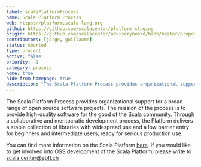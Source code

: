 ```yaml
---
label: scalaPlatformProcess
name: Scala Platform Process
web: https://platform.scala-lang.org
github: https://github.com/scalacenter/platform-staging
origin: https://github.com/scalacenter/advisoryboard/blob/master/proposals/004-sip-and-slip-coordination.md
contributors: [jorge, guillaume]
status: Aborted
type: project
active: false
priority: -1
category: process
home: true
hide-from-homepage: true
description: "The Scala Platform Process provides organizational support for a broad range of open source software projects."
---
```

The Scala Platform Process provides organizational support for a broad range of open source software projects. The mission of the process is to provide high-quality software for the good of the Scala community. Through a collaborative and meritocratic development process, the Platform delivers a stable collection of libraries with widespread use and a low barrier entry for beginners and intermediate users, ready for serious production use.

You can find more information on the Scala Platform [here](https://platform.scala-lang.org). If you would like to get involved into OSS development of the Scala Platform, please write to <a href="scala.center@epfl.ch">scala.center@epfl.ch</a>
